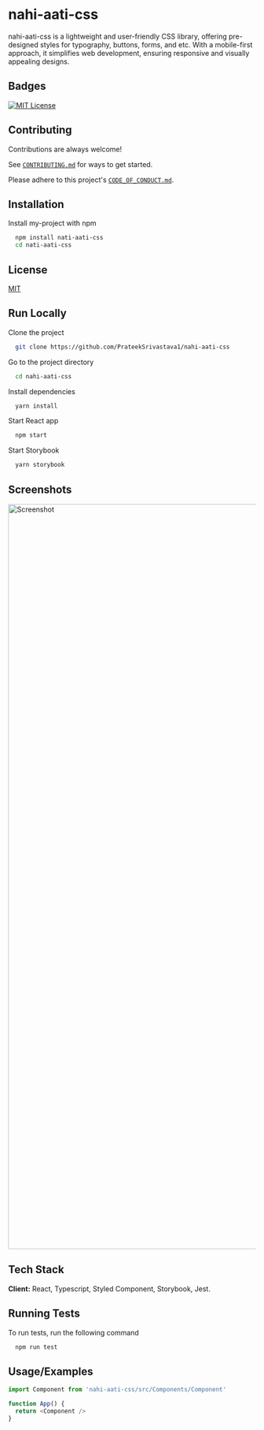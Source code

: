 
# nahi-aati-css

nahi-aati-css is a lightweight and user-friendly CSS library, offering pre-designed styles for typography, buttons, forms, and etc. With a mobile-first approach, it simplifies web development, ensuring responsive and visually appealing designs.


## Badges

[![MIT License](https://img.shields.io/badge/License-MIT-green.svg)](https://choosealicense.com/licenses/mit/)



## Contributing

Contributions are always welcome!

See [`CONTRIBUTING.md`](https://github.com/PrateekSrivastava1/nahi-aati-css/blob/main/docs/CONTRIBUTING.md) for ways to get started.

Please adhere to this project's [`CODE_OF_CONDUCT.md`](https://github.com/PrateekSrivastava1/nahi-aati-css/blob/main/docs/CODE_OF_CONDUCT.md).

## Installation

Install my-project with npm

```bash
  npm install nati-aati-css
  cd nati-aati-css
```
    
## License

[MIT](https://choosealicense.com/licenses/mit/)


## Run Locally

Clone the project

```bash
  git clone https://github.com/PrateekSrivastava1/nahi-aati-css
```

Go to the project directory

```bash
  cd nahi-aati-css
```

Install dependencies

```bash
  yarn install
```

Start React app

```bash
  npm start
```

Start Storybook

```bash
  yarn storybook
```

## Screenshots

<img width="1512" alt="Screenshot" src="https://github.com/PrateekSrivastava1/nahi-aati-css/assets/65366517/7eb84596-74d9-4ae2-9496-025a2eec183f">

## Tech Stack

**Client:** React, Typescript, Styled Component, Storybook, Jest.


## Running Tests

To run tests, run the following command

```bash
  npm run test
```


## Usage/Examples

```javascript
import Component from 'nahi-aati-css/src/Components/Component'

function App() {
  return <Component />
}
```



